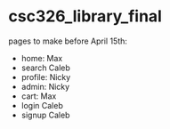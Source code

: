 # csc326_library_final


pages to make before April 15th:
- home: Max
- search Caleb
- profile: Nicky
- admin: Nicky
- cart: Max
- login Caleb
- signup Caleb

